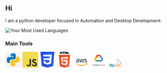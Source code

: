 ## Hi
I am a python developer focused in Automation and Desktop Development. 


![Your Most Used Languages](https://github-readme-stats.vercel.app/api/top-langs/?username=Alextron1c&layout=compact&theme=dark)

### Main Tools
<img src="https://github.com/Alextron1c/Alextron1c/blob/main/Images%20Main%20Profile/python.png" width="50"> 
<img src="https://github.com/Alextron1c/Alextron1c/blob/main/Images%20Main%20Profile/JS.png" width="50"> 
<img src="https://github.com/Alextron1c/Alextron1c/blob/main/Images%20Main%20Profile/CSS.png" width="50">  
<img src="https://github.com/Alextron1c/Alextron1c/blob/main/Images%20Main%20Profile/HTML.png" width="50">  
<img src="https://github.com/Alextron1c/Alextron1c/blob/main/Images%20Main%20Profile/AWS.png" width="50"> 
<img src="https://github.com/Alextron1c/Alextron1c/blob/main/Images%20Main%20Profile/GCP.png" width="50">  
<img src="https://github.com/Alextron1c/Alextron1c/blob/main/Images%20Main%20Profile/MySQL.png" width="50"> 
